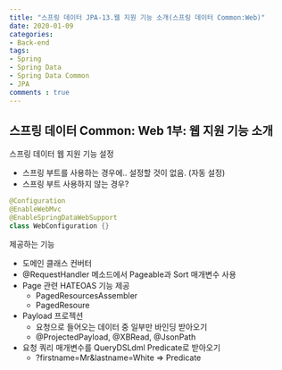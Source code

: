 ```yaml
---
title: "스프링 데이터 JPA-13.웹 지원 기능 소개(스프링 데이터 Common:Web)"
date: 2020-01-09
categories: 
- Back-end
tags:
- Spring 
- Spring Data
- Spring Data Common
- JPA
comments : true
---
```


## 스프링 데이터 Common: Web 1부: 웹 지원 기능 소개
스프링 데이터 웹 지원 기능 설정
- 스프링 부트를 사용하는 경우에.. 설정할 것이 없음. (자동 설정)
- 스프링 부트 사용하지 않는 경우?
~~~java
@Configuration
@EnableWebMvc
@EnableSpringDataWebSupport
class WebConfiguration {}
~~~

제공하는 기능
- 도메인 클래스 컨버터
- @RequestHandler 메소드에서 Pageable과 Sort 매개변수 사용 
- Page 관련 HATEOAS 기능 제공
  - PagedResourcesAssembler
  - PagedResoure
- Payload 프로젝션
  - 요청으로 들어오는 데이터 중 일부만 바인딩 받아오기
  - @ProjectedPayload, @XBRead, @JsonPath
- 요청 쿼리 매개변수를 QueryDSLdml Predicate로 받아오기
  - ?firstname=Mr&lastname=White => Predicate

